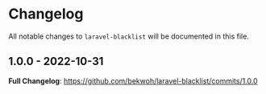 # Changelog

All notable changes to `laravel-blacklist` will be documented in this file.

## 1.0.0 - 2022-10-31

**Full Changelog**: https://github.com/bekwoh/laravel-blacklist/commits/1.0.0
